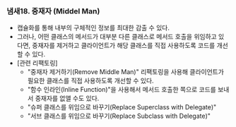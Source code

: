 ### 냄새18. 중재자 (Middel Man)
- 캡슐화를 통해 내부의 구체적인 정보를 최대한 감출 수 있다.
- 그러나, 어떤 클래스의 메서드가 대부분 다른 클래스로 메서드 호출을 위임하고 있다면,
중재자를 제거하고 클라이언트가 해당 클래스를 직접 사용하도록 코드를 개선할 수 있다.
- [관련 리팩토링]
  - "중재자 제거하기(Remove Middle Man)" 리팩토링을 사용해 클라이언트가 필요한 클래스를 직접 사용하도록 개선할 수 있다.
  - "함수 인라인(Inline Function)"을 사용해서 메서드 호출한 쪽으로 코드를 보내서 중재자를 없앨 수도 있다.
  - "슈퍼 클래스를 위임으로 바꾸기(Replace Superclass with Delegate)"
  - "서브 클래스를 위임으로 바꾸기(Replace Subclass with Delegate)"